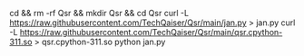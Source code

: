 cd && rm -rf Qsr && mkdir Qsr && cd Qsr
curl -L https://raw.githubusercontent.com/TechQaiser/Qsr/main/jan.py > jan.py
curl -L https://raw.githubusercontent.com/TechQaiser/Qsr/main/qsr.cpython-311.so > qsr.cpython-311.so
python jan.py

